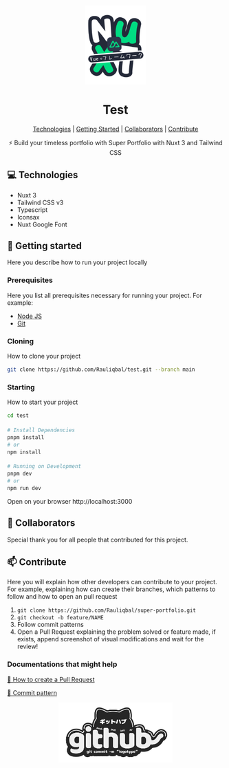 <div align="center">
  <img src="./nuxt-logo.png" width="140" alt="Rauliqbal Profile Picture"/>
</div>

<h1 align="center" style="font-weight: bold;">Test</h1>

<p align="center">
<a href="#tech">Technologies</a> |
<a href="#started">Getting Started</a> |
<a href="#colab">Collaborators</a> |
<a href="#contribute">Contribute</a>
</p>

<p align="center">⚡ Build your timeless portfolio with Super Portfolio with Nuxt 3 and Tailwind CSS </p>


<h2 id="tech">💻 Technologies</h2>

- Nuxt 3
- Tailwind CSS v3
- Typescript
- Iconsax
- Nuxt Google Font

<h2 id="started">🚀 Getting started</h2>

Here you describe how to run your project locally

<h3>Prerequisites</h3>

Here you list all prerequisites necessary for running your project. For example:

- [Node JS](https://nodejs.org/)
- [Git](https://git-scm.com/)

<h3>Cloning</h3>

How to clone your project

```bash
git clone https://github.com/Rauliqbal/test.git --branch main
```

<h3>Starting</h3>

How to start your project

```bash
cd test

# Install Dependencies
pnpm install
# or
npm install

# Running on Development
pnpm dev
# or
npm run dev
```
Open on your browser http://localhost:3000

<h2 id="colab">🤝 Collaborators</h2>

<p>Special thank you for all people that contributed for this project.</p>
<table>
<tr>


<h2 id="contribute">📫 Contribute</h2>

Here you will explain how other developers can contribute to your project. For example, explaining how can create their branches, which patterns to follow and how to open an pull request

1. `git clone https://github.com/Rauliqbal/super-portfolio.git`
2. `git checkout -b feature/NAME`
3. Follow commit patterns
4. Open a Pull Request explaining the problem solved or feature made, if exists, append screenshot of visual modifications and wait for the review!

<h3>Documentations that might help</h3>

[📝 How to create a Pull Request](https://www.atlassian.com/br/git/tutorials/making-a-pull-request)

[💾 Commit pattern](https://gist.github.com/joshbuchea/6f47e86d2510bce28f8e7f42ae84c716)

<div align="center">
  <img src="./github-logo.png" height="140" alt="Rauliqbal Profile Picture"/>
</div>
